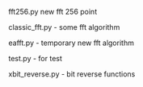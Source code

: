 fft256.py new fft 256 point

classic_fft.py - some fft algorithm

eafft.py - temporary new fft algorithm

test.py - for test

xbit_reverse.py - bit reverse functions
